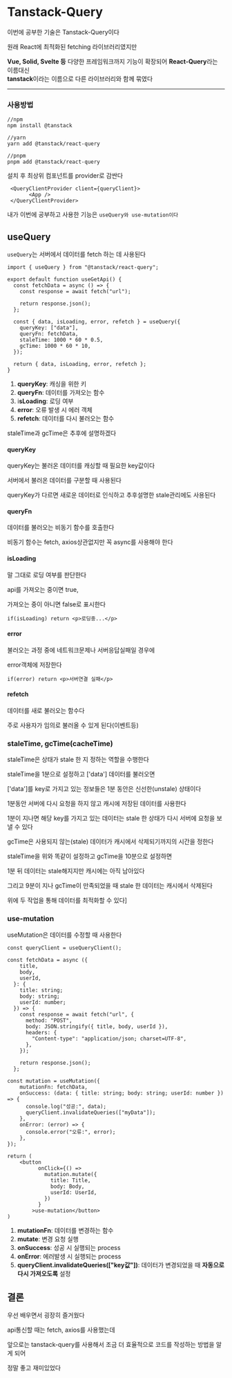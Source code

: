 # Tanstack-Query

이번에 공부한 기술은 Tanstack-Query이다

원래 React에 최적화된 fetching 라이브러리였지만

**Vue, Solid, Svelte 등** 다양한 프레임워크까지 기능이 확장되어 **React-Query**라는 이름대신  
**tanstack**이라는 이름으로 다른 라이브러리와 함께 묶였다

---

### **사용방법**

```
//npm
npm install @tanstack

//yarn
yarn add @tanstack/react-query

//pnpm
pnpm add @tanstack/react-query
```

설치 후 최상위 컴포넌트를 provider로 감싼다

```
 <QueryClientProvider client={queryClient}>
       <App />
 </QueryClientProvider>
```

내가 이번에 공부하고 사용한 기능은 `useQuery와 use-mutation이다`

## useQuery

`useQuery`는 서버에서 데이터를 fetch 하는 데 사용된다

```
import { useQuery } from "@tanstack/react-query";

export default function useGetApi() {
  const fetchData = async () => {
    const response = await fetch("url");

    return response.json();
  };

  const { data, isLoading, error, refetch } = useQuery({
    queryKey: ["data"],
    queryFn: fetchData,
    staleTime: 1000 * 60 * 0.5,
    gcTime: 1000 * 60 * 10,
  });

  return { data, isLoading, error, refetch };
}
```

1.  **queryKey**: 캐싱을 위한 키
2.  **queryFn**: 데이터를 가져오는 함수
3.  i**sLoading**: 로딩 여부
4.  **error**: 오류 발생 시 에러 객체
5.  **refetch**: 데이터를 다시 불러오는 함수

staleTime과 gcTime은 추후에 설명하겠다

#### **queryKey**

queryKey는 불러온 데이터를 캐싱할 때 필요한 key값이다

서버에서 불러온 데이터를 구분할 때 사용된다

queryKey가 다르면 새로운 데이터로 인식하고 추후설명한 stale관리에도 사용된다

#### **queryFn**

데이터를 불러오는 비동기 함수를 호출한다

비동기 함수는 fetch, axios상관없지만 꼭 async를 사용해야 한다

#### **isLoading**

말 그대로 로딩 여부를 판단한다

api를 가져오는 중이면 true,

가져오는 중이 아니면 false로 표시한다

```
if(isLoading) return <p>로딩중...</p>
```

#### **error**

불러오는 과정 중에 네트워크문제나 서버응답실패일 경우에

error객체에 저장한다

```
if(error) return <p>서버연결 실패</p>
```

#### **refetch**

데이터를 새로 불러오는 함수다

주로 사용자가 임의로 불러올 수 있게 된다(이벤트등)

### **staleTime, gcTime(cacheTime)**

staleTime은 상태가 stale 한 지 정하는 역할을 수행한다

staleTime을 1분으로 설정하고 \['data'\] 데이터를 불러오면

\['data'\]를 key로 가지고 있는 정보들은 1분 동안은 신선한(unstale) 상태이다

1분동안 서버에 다시 요청을 하지 않고 캐시에 저장된 데이터를 사용한다

1분이 지나면 해당 key를 가지고 있는 데이터는 stale 한 상태가 다시 서버에 요청을 보낼 수 있다

gcTime은 사용되지 않는(stale) 데이터가 캐시에서 삭제되기까지의 시간을 정한다

staleTime을 위와 똑같이 설정하고 gcTime을 10분으로 설정하면

1분 뒤 데이터는 stale해지지만 캐시에는 아직 남아있다

그리고 9분이 지나 gcTime이 만족되었을 때 stale 한 데이터는 캐시에서 삭제된다

위에 두 작업을 통해 데이터를 최적화할 수 있다\]

### **use-mutation**

useMutation은 데이터를 수정할 때 사용한다

```
const queryClient = useQueryClient();

const fetchData = async ({
    title,
    body,
    userId,
  }: {
    title: string;
    body: string;
    userId: number;
  }) => {
    const response = await fetch("url", {
      method: "POST",
      body: JSON.stringify({ title, body, userId }),
      headers: {
        "Content-type": "application/json; charset=UTF-8",
      },
    });

    return response.json();
  };

const mutation = useMutation({
	mutationFn: fetchData,
	onSuccess: (data: { title: string; body: string; userId: number }) => {
  	  console.log("성공:", data);
      queryClient.invalidateQueries(["myData"]);
    },
    onError: (error) => {
      console.error("오류:", error);
    },
});

return (
	<button
          onClick={() =>
            mutation.mutate({
              title: Title,
              body: Body,
              userId: UserId,
            })
          }
        >use-mutation</button>
)
```

1.  **mutationFn**: 데이터를 변경하는 함수
2.  **mutate**: 변경 요청 실행
3.  **onSuccess**: 성공 시 실행되는 process
4.  **onError**: 에러발생 시 실행되는 process
5.  **queryClient.invalidateQueries(\["key값"\])**: 데이터가 변경되었을 때 **자동으로 다시 가져오도록** 설정

## **결론**

우선 배우면서 굉장히 즐거웠다

api통신할 때는 fetch, axios를 사용했는데

앞으로는 tanstack-query를 사용해서 조금 더 효율적으로 코드를 작성하는 방법을 알게 되어

정말 좋고 재미있었다
